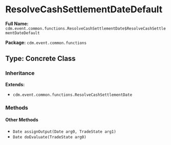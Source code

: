 # ResolveCashSettlementDateDefault

**Full Name:** `cdm.event.common.functions.ResolveCashSettlementDate$ResolveCashSettlementDateDefault`

**Package:** `cdm.event.common.functions`

## Type: Concrete Class

### Inheritance

**Extends:**
- `cdm.event.common.functions.ResolveCashSettlementDate`

### Methods

#### Other Methods

- `Date assignOutput(Date arg0, TradeState arg1)`
- `Date doEvaluate(TradeState arg0)`

